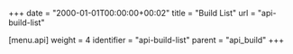 +++
date = "2000-01-01T00:00:00+00:02"
title = "Build List"
url = "api-build-list"

[menu.api]
  weight = 4
  identifier = "api-build-list"
  parent = "api_build"
+++
